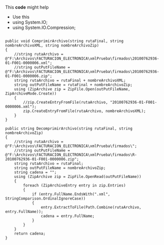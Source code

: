 This **code** might help
* Use this
* using System.IO;
* using System.IO.Compression;
<code>
public void ComprimirArchivo(string rutaFinal, string nombreArchivoXML, string nombreArchivoZip)
{
	//string rutaArchivo = @"F:\Archivos\FACTURACION_ELECTRONICA\xmlPrueba\firmados\20100762936-01-F001-0000006.xml";
	//string outPutFileName = @"F:\Archivos\FACTURACION_ELECTRONICA\xmlPrueba\firmados\20100762936-01-F001-0000006.zip";
	string rutaArchivo = rutaFinal + nombreArchivoXML;
	string outPutFileName = rutaFinal + nombreArchivoZip;
	using (ZipArchive zip = ZipFile.Open(outPutFileName, ZipArchiveMode.Create))
	{
		//zip.CreateEntryFromFile(rutaArchivo, "20100762936-01-F001-0000006.xml");
		zip.CreateEntryFromFile(rutaArchivo, nombreArchivoXML);
	}
}
</code>
<code>
public string DecomprimirArchivo(string rutaFinal, string nombreArchivoZip)
{
	//string rutaArchivo = @"F:\Archivos\FACTURACION_ELECTRONICA\xmlPrueba\firmados\";
	//string outPutFileName = @"F:\Archivos\FACTURACION_ELECTRONICA\xmlPrueba\firmados\R-20100762936-01-F001-0000006.zip";
	string rutaArchivo = rutaFinal;
	string outPutFileName = nombreArchivoZip;
	string cadena = "";
	using (ZipArchive zip = ZipFile.OpenRead(outPutFileName))
	{
		foreach (ZipArchiveEntry entry in zip.Entries)
		{
			if (entry.FullName.EndsWith(".xml", StringComparison.OrdinalIgnoreCase))
			{
				entry.ExtractToFile(Path.Combine(rutaArchivo, entry.FullName));
				cadena = entry.FullName;
			}
		}
	}
	return cadena;
}
</code>
